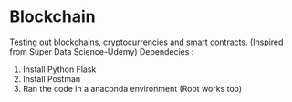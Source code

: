# Blockchain
Testing out blockchains, cryptocurrencies and smart contracts. (Inspired from Super Data Science-Udemy)
Dependecies :
1. Install Python Flask
2. Install Postman
3. Ran the code in a anaconda environment (Root works too)